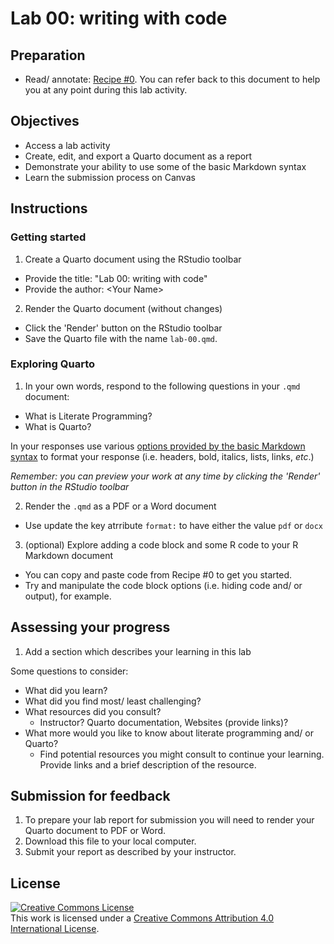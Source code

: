 # Lab 00: writing with code

<!--
- [ ] Create dev container
-->

<!-- NOTE:
You can preview this README.md document by clicking the 'Preview' button in the RStudio toolbar. The rendered document will appear in the 'Viewer' pane to the right as a formatted report.
-->

## Preparation

- Read/ annotate: [Recipe \#0](https://qtalr.github.io/qtalrkit/articles/recipe-0.html). You can refer back to this document to help you at any point during this lab activity.

## Objectives

- Access a lab activity
- Create, edit, and export a Quarto document as a report
- Demonstrate your ability to use some of the basic Markdown syntax
- Learn the submission process on Canvas

## Instructions

### Getting started

1. Create a Quarto document using the RStudio toolbar
  - Provide the title: "Lab 00: writing with code"
  - Provide the author: \<Your Name\>
2. Render the Quarto document (without changes)
  - Click the 'Render' button on the RStudio toolbar
  - Save the Quarto file with the name `lab-00.qmd`.

### Exploring Quarto

1. In your own words, respond to the following questions in your `.qmd` document:

- What is Literate Programming?
- What is Quarto?

In your responses use various [options provided by the basic Markdown syntax](https://quarto.org/docs/authoring/markdown-basics.html) to format your response (i.e. headers, bold, italics, lists, links, *etc*.)

*Remember: you can preview your work at any time by clicking the 'Render' button in the RStudio toolbar*

2. Render the `.qmd` as a PDF or a Word document
  - Use update the key atrribute `format:` to have either the value `pdf` or `docx`

3. (optional) Explore adding a code block and some R code to your R Markdown document
  - You can copy and paste code from Recipe #0 to get you started.
  - Try and manipulate the code block options (i.e. hiding code and/ or output), for example.

## Assessing your progress

1. Add a section which describes your learning in this lab

Some questions to consider:

  - What did you learn?
  - What did you find most/ least challenging?
  - What resources did you consult?
    - Instructor? Quarto documentation, Websites (provide links)?
  - What more would you like to know about literate programming and/ or Quarto?
    - Find potential resources you might consult to continue your learning. Provide links and a brief description of the resource.

## Submission for feedback

1. To prepare your lab report for submission you will need to render your Quarto document to PDF or Word.
2. Download this file to your local computer.
3. Submit your report as described by your instructor.

## License

<a rel="license" href="http://creativecommons.org/licenses/by/4.0/"><img alt="Creative Commons License" style="border-width:0" src="https://i.creativecommons.org/l/by/4.0/88x31.png" /></a><br />This work is licensed under a <a rel="license" href="http://creativecommons.org/licenses/by/4.0/">Creative Commons Attribution 4.0 International License</a>.